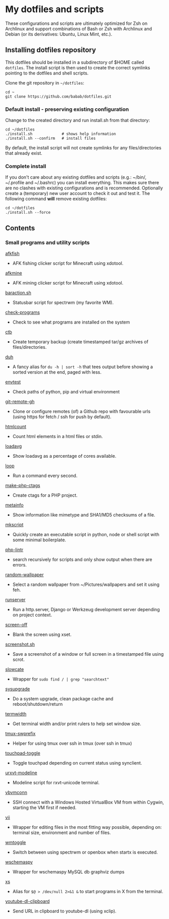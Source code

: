 # My dotfiles and scripts

These configurations and scripts are ultimately optimized for Zsh on
Archlinux and support combinations of Bash or Zsh with Archlinux and
Debian (or its derivatives: Ubuntu, Linux Mint, etc.).

## Installing dotfiles repository

This dotfiles should be installed in a subdirectory of \$HOME called
`dotfiles`. The install script is then used to create the correct
symlinks pointing to the dotfiles and shell scripts.

Clone the git repository in `~/dotfiles`:

``` shell
cd ~
git clone https://github.com/babab/dotfiles.git
```

### Default install - preserving existing configuration

Change to the created directory and run install.sh from that directory:

``` shell
cd ~/dotfiles
./install.sh             # shows help information
./install.sh --confirm   # install files
```

By default, the install script will not create symlinks for any
files/directories that already exist.

### Complete install

If you don\'t care about any existing dotfiles and scripts (e.g.:
\~/bin/, \~/.profile and \~/.bashrc) you can install everything. This
makes sure there are no clashes with existing configurations and is
recommended. Optionally create a (temporary) new user account to check
it out and test it. The following command **will** remove existing
dotfiles:

``` shell
cd ~/dotfiles
./install.sh --force
```

## Contents

### Small programs and utility scripts

[afkfish](bin/afkfish)

- AFK fishing clicker script for Minecraft using xdotool.

[afkmine](bin/afkmine)

- AFK mining clicker script for Minecraft using xdotool.

[baraction.sh](bin/baraction.sh)

- Statusbar script for spectrwm (my favorite WM).

[check-programs](bin/check-programs)

- Check to see what programs are installed on the system

[ctb](bin/ctb)

- Create temporary backup (create timestamped tar/gz archives of
    files/directories.

[duh](bin/duh)

- A fancy alias for `du -h | sort -h` that tees output before showing
    a sorted version at the end, paged with less.

[envtest](bin/envtest)

- Check paths of python, pip and virtual environment

[git-remote-gh](bin/git-remote-gh)

- Clone or configure remotes (of) a Github repo with favourable urls
    (using https for fetch / ssh for push by default).

[htmlcount](bin/htmlcount)

- Count html elements in a html files or stdin.

[loadavg](bin/loadavg)

- Show loadavg as a percentage of cores available.

[loop](bin/loop)

- Run a command every second.

[make-php-ctags](bin/make-php-ctags)

- Create ctags for a PHP project.

[metainfo](bin/metainfo)

- Show information like mimetype and SHA1/MD5 checksums of a file.

[mkscript](bin/mkscript)

- Quickly create an executable script in python, node or shell script
    with some minimal boilerplate.

[php-lintr](bin/php-lintr)

- search recursively for scripts and only show output when there are
    errors.

[random-wallpaper](bin/random-wallpaper)

- Select a random wallpaper from \~/Pictures/wallpapers and set it
    using feh.

[runserver](bin/runserver)

- Run a http.server, Django or Werkzeug development server depending
    on project context.

[screen-off](bin/screen-off)

- Blank the screen using xset.

[screenshot.sh](bin/screenshot.sh)

- Save a screenshot of a window or full screen in a timestamped file
    using scrot.

[slowcate](bin/slowcate)

- Wrapper for `sudo find / | grep "searchtext"`

[sysupgrade](bin/sysupgrade)

- Do a system upgrade, clean package cache and reboot/shutdown/return

[termwidth](bin/termwidth)

- Get terminal width and/or print rulers to help set window size.

[tmux-swprefix](bin/tmux-swprefix)

- Helper for using tmux over ssh in tmux (over ssh in tmux)

[touchpad-toggle](bin/touchpad-toggle)

- Toggle touchpad depending on current status using synclient.

[urxvt-modeline](bin/urxvt-modeline)

- Modeline script for rxvt-unicode terminal.

[vbvmconn](bin/vbvmconn)

- SSH connect with a Windows Hosted VirtualBox VM from within Cygwin,
    starting the VM first if needed.

[vii](bin/vii)

- Wrapper for editing files in the most fitting way possible,
    depending on: terminal size, environment and number of files.

[wmtoggle](bin/wmtoggle)

- Switch between using spectrwm or openbox when startx is executed.

[wschemaspy](bin/wschemaspy)

- Wrapper for wschemaspy MySQL db graphviz dumps

[xs](bin/xs)

- Alias for `$@ > /dev/null 2>&1 &` to start programs in X from the
    terminal.

[youtube-dl-clipboard](bin/youtube-dl-clipboard)

- Send URL in clipboard to youtube-dl (using xclip).

